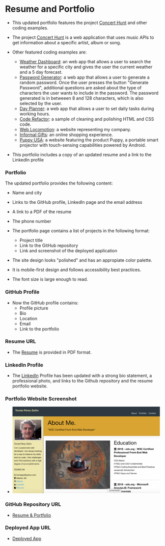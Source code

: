 # Resume and Portfolio

* This updated portfolio features the project [Concert Hunt](https://tomaspz.github.io/concerthunt/) and other coding examples. 
* The project [Concert Hunt](https://tomaspz.github.io/concerthunt/) is a web application that uses music APIs to get information about a specific artist, album or song.

* Other featured coding examples are:
   * [Weather Dashboard](https://tomaspz.github.io/weather-dashboard/): an web app that allows a user to search the weather for a specific city and gives the user the current weather and a 5 day forecast.
   * [Password Generator](https://tomaspz.github.io/generate-password/): a web app that allows a user to generate a random password. Once the user presses the button "Generate Password", additional questions are asked about the type of characters the user wants to include in the password. The password generated is in betweeen 8 and 128 characters, which is also selected by the user.
   * [Day Planner](https://tomaspz.github.io/day-planner/): a web app that allows a user to set daily tasks during working hours.
   * [Code Refactor](https://tomaspz.github.io/code-refactor/): a sample of cleaning and polishing HTML and CSS code.
   * [Web Locomotion](https://weblocomotion.com/): a website representing my company.
   * [Informal Gifts](https://informalgifts.com/): an online shopping experience.
   * [Puppy USA](https://puppy-usa.com/): a website featuring the product Puppy, a portable smart projector with touch-sensing capabilities powered by Android.

* This portfolio includes a copy of an updated resume and a link to the LinkedIn profile

### Portfolio

The updated portfolio provides the following content:

* Name and city
* Links to the GitHub profile, LinkedIn page and the email address
* A link to a PDF of the resume
* The phone number
* The portfolio page contains a list of projects in the following format:
  * Project title
  * Link to the GitHub repository
  * Link and screenshot of the deployed application

* The site design looks "polished" and has an appropiate color palette. 
* It is mobile-first design and follows accessibility best practices.
* The font size is large enough to read.

### GitHub Profile 

* Now the GitHub profile contains: 
    * Profile picture
    * Bio
    * Location
    * Email
    * Link to the portfolio

### Resume URL

* The [Resume](./assets/docs/TPZ-Resume.pdf) is provided in PDF format.

### LinkedIn Profile 

* The [LinkedIn](https://www.linkedin.com/in/tomas-perez-zafon/) Profile has been updated with a strong bio statement, a professional photo, and links to the Github repository and the resume portfolio website.

### Portfolio Website Screenshot

* ![image](https://github.com/tomaspz/resume-portfolio/blob/master/assets/img/screenshot-resume-portfolio.png)


### GitHub Repository URL

* [Resume & Portfolio](https://github.com/tomaspz/resume-portfolio)

### Deployed App URL

* [Deployed App](https://tomaspz.github.io/resume-portfolio/.)
